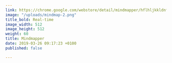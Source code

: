 ```yaml
---
link: https://chrome.google.com/webstore/detail/mindmapper/hflhljkkldnfcglldbdjhbkkbfaifjfl?hl=nl
image: "/uploads/mindmap-2.png"
title_bold: Real-time
image_width: 512
image_height: 512
weight: 60
title: Mindmapper
date: 2019-03-26 09:17:23 +0100
published: false

---
```

